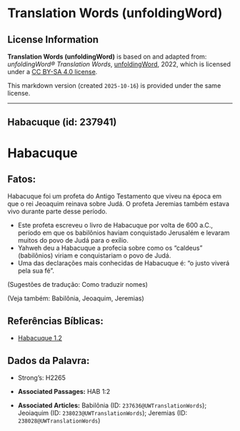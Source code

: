 # Translation Words (unfoldingWord)

## License Information

**Translation Words (unfoldingWord)** is based on and adapted from: _unfoldingWord® Translation Words_, [unfoldingWord](https://unfoldingword.org/utw), 2022, which is licensed under a [CC BY-SA 4.0 license](https://creativecommons.org/licenses/by-sa/4.0/legalcode.en).

This markdown version (created `2025-10-16`) is provided under the same license.



--------------------------------

## Habacuque (id: 237941)

Habacuque
=========

Fatos:
------

Habacuque foi um profeta do Antigo Testamento que viveu na época em que o rei Jeoaquim reinava sobre Judá. O profeta Jeremias também estava vivo durante parte desse período.

* Este profeta escreveu o livro de Habacuque por volta de 600 a.C., período em que os babilônios haviam conquistado Jerusalém e levaram muitos do povo de Judá para o exílio.
* Yahweh deu a Habacuque a profecia sobre como os “caldeus” (babilônios) viriam e conquistariam o povo de Judá.
* Uma das declarações mais conhecidas de Habacuque é: “o justo viverá pela sua fé”.

(Sugestões de tradução: Como traduzir nomes)

(Veja também: Babilônia, Jeoaquim, Jeremias)

Referências Bíblicas:
---------------------

* [Habacuque 1\.2](https://ref.ly/Hab1:2)

Dados da Palavra:
-----------------

* Strong’s: H2265

* **Associated Passages:** HAB 1:2
* **Associated Articles:** Babilônia (ID: `237636@UWTranslationWords`); Jeoiaquim (ID: `238023@UWTranslationWords`); Jeremias (ID: `238028@UWTranslationWords`)

